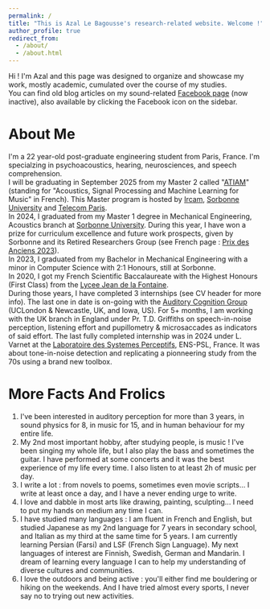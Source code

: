 ```yaml
---
permalink: /
title: "This is Azal Le Bagousse's research-related website. Welcome !"
author_profile: true
redirect_from: 
  - /about/
  - /about.html
---
```


Hi ! I'm Azal and this page was designed to organize and showcase my work, mostly academic, cumulated over the course of my studies. <br>
You can find old blog articles on my sound-related [Facebook page](https://www.facebook.com/melomanelibre/) (now inactive), also available by clicking the Facebook icon on the sidebar.

About Me
======
I'm a 22 year-old post-graduate engineering student from Paris, France. I'm specialzing in psychoacoustics, hearing, neurosciences, and speech comprehension. <br> 
I will be graduating in September 2025 from my Master 2 called "[ATIAM](http://www.atiam.ircam.fr/en/)" (standing for "Acoustics, Signal Processing and Machine Learning for Music" in French). This Master program is hosted by [Ircam](https://www.ircam.fr/), [Sorbonne University](https://sciences.sorbonne-universite.fr/en) and [Telecom Paris](https://www.telecom-paris.fr/en/home). <br>
In 2024, I graduated from my Master 1 degree in Mechanical Engineering, Acoustics branch at [Sorbonne University](https://sciences.sorbonne-universite.fr/en). During this year, I have won a prize for curriculum excellence and future work prospects, given by Sorbonne and its Retired Researchers Group (see French page : [Prix des Anciens 2023](https://anciens.sorbonne-universite.fr/index.php/prix-des-anciens)). <br>
In 2023, I graduated from my Bachelor in Mechanical Engineering with a minor in Computer Science with 2:1 Honours, still at Sorbonne. <br>
In 2020, I got my French Scientific Baccalaureate with the Highest Honours (First Class) from the [Lycee Jean de la Fontaine](https://pia.ac-paris.fr/serail/jcms/p2_73053/fr/accueil). <br>
During those years, I have completed 3 internships (see CV header for more info). The last one in date is on-going with the [Auditory Cognition Group](https://www.auditorycognition.org/) (UCLondon & Newcastle, UK, and Iowa, US). For 5+ months, I am working with the UK branch in England under Pr. T.D. Griffiths on speech-in-noise perception, listening effort and pupillometry & microsaccades as indicators of said effort. The last fully completed internship was in 2024 under L. Varnet at the [Laboratoire des Systemes Perceptifs](https://lsp.dec.ens.fr/en/presentation-487), ENS-PSL, France. It was about tone-in-noise detection and replicating a pionneering study from the 70s using a brand new toolbox.

More Facts And Frolics
======
1. I've been interested in auditory perception for more than 3 years, in sound physics for 8, in music for 15, and in human behaviour for my entire life.
1. My 2nd most important hobby, after studying people, is music ! I've been singing my whole life, but I also play the bass and sometimes the guitar. I have performed at some concerts and it was the best experience of my life every time. I also listen to at least 2h of music per day.
1. I write a lot : from novels to poems, sometimes even movie scripts... I write at least once a day, and I have a never ending urge to write.
1. I love and dabble in most arts like drawing, painting, sculpting... I need to put my hands on medium any time I can.
1. I have studied many languages : I am fluent in French and English, but studied Japanese as my 2nd language for 7 years in secondary school, and Italian as my third at the same time for 5 years. I am currently learning Persian (Farsi) and LSF (French Sign Language). My next languages of interest are Finnish, Swedish, German and Mandarin. I dream of learning every language I can to help my understanding of diverse cultures and communities.
1. I love the outdoors and being active : you'll either find me bouldering or hiking on the weekends. And I have tried almost every sports, I never say no to trying out new activities.

